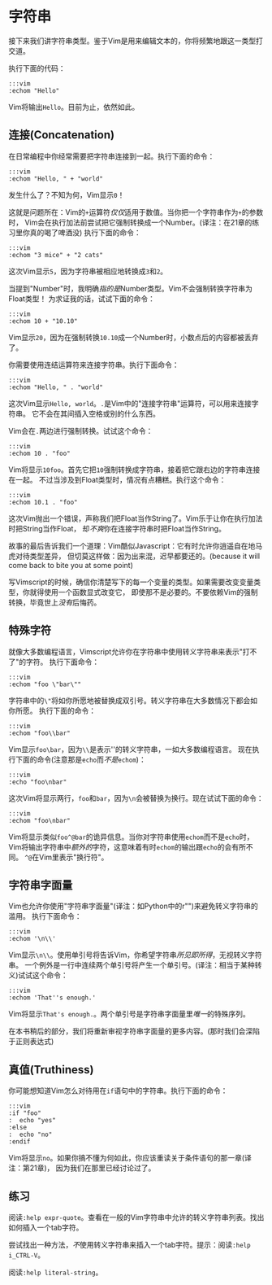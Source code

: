 字符串
=======

接下来我们讲字符串类型。鉴于Vim是用来编辑文本的，你将频繁地跟这一类型打交道。

执行下面的代码：

    :::vim
    :echom "Hello"

Vim将输出`Hello`。目前为止，依然如此。

连接(Concatenation)
-------------

在日常编程中你经常需要把字符串连接到一起。执行下面的命令：

    :::vim
    :echom "Hello, " + "world"

发生什么了？不知为何，Vim显示`0`！

这就是问题所在：Vim的`+`运算符*仅仅*适用于数值。当你把一个字符串作为`+`的参数时，
Vim会在执行加法前尝试把它强制转换成一个Number。(译注：在21章的练习里你真的喝了啤酒没)
执行下面的命令：

    :::vim
    :echom "3 mice" + "2 cats"

这次Vim显示`5`，因为字符串被相应地转换成`3`和`2`。

当提到"Number"时，我明确*指的是*Number类型。Vim不会强制转换字符串为Float类型！
为求证我的话，试试下面的命令：

    :::vim
    :echom 10 + "10.10"

Vim显示`20`，因为在强制转换`10.10`成一个Number时，小数点后的内容都被丢弃了。

你需要使用连结运算符来连接字符串。执行下面命令：

    :::vim
    :echom "Hello, " . "world"

这次Vim显示`Hello, world`。`.`是Vim中的"连接字符串"运算符，可以用来连接字符串。
它不会在其间插入空格或别的什么东西。

Vim会在`.`两边进行强制转换。试试这个命令：

    :::vim
    :echom 10 . "foo"

Vim将显示`10foo`。首先它把`10`强制转换成字符串，接着把它跟右边的字符串连接在一起。
不过当涉及到Float类型时，情况有点糟糕。执行这个命令：

    :::vim
    :echom 10.1 . "foo"

这次Vim抛出一个错误，声称我们把Float当作String了。Vim乐于让你在执行加法时把String当作Float，
却*不爽*你在连接字符串时把Float当作String。

故事的最后告诉我们一个道理：Vim酷似Javascript：它有时允许你逍遥自在地马虎对待类型差异，
但切莫这样做：因为出来混，迟早都要还的。(because it will come back to bite you at some point)

写Vimscript的时候，确信你清楚写下的每一个变量的类型。如果需要改变变量类型，你就得使用一个函数显式改变它，
即使那不是必要的。不要依赖Vim的强制转换，毕竟世上*没有*后悔药。

特殊字符
------------------

就像大多数编程语言，Vimscript允许你在字符串中使用转义字符串来表示"打不了"的字符。
执行下面命令：

    :::vim
    :echom "foo \"bar\""

字符串中的`\"`将如你所愿地被替换成双引号。转义字符串在大多数情况下都会如你所愿。
执行下面的命令：

    :::vim
    :echom "foo\\bar"

Vim显示`foo\bar`，因为`\\`是表示'\'的转义字符串，一如大多数编程语言。
现在执行下面的命令(注意那是`echo`而*不是*`echom`)：

    :::vim
    :echo "foo\nbar"

这次Vim将显示两行，`foo`和`bar`，因为`\n`会被替换为换行。现在试试下面的命令：

    :::vim
    :echom "foo\nbar"

Vim将显示类似`foo^@bar`的诡异信息。当你对字符串使用`echom`而不是`echo`时，
Vim将输出字符串中*额外的*字符，这意味着有时`echom`的输出跟`echo`的会有所不同。
`^@`在Vim里表示"换行符"。

字符串字面量
---------------

Vim也允许你使用"字符串字面量"(译注：如Python中的r"")来避免转义字符串的滥用。
执行下面命令：

    :::vim
    :echom '\n\\'

Vim显示`\n\\`。使用单引号将告诉Vim，你希望字符串*所见即所得*，无视转义字符串。
一个例外是一行中连续两个单引号将产生一个单引号。(译注：相当于某种转义)试试这个命令：

    :::vim
    :echom 'That''s enough.'

Vim将显示`That's enough.`。两个单引号是字符串字面量里*唯一*的特殊序列。

在本书稍后的部分，我们将重新审视字符串字面量的更多内容。(那时我们会深陷于正则表达式)

真值(Truthiness)
----------

你可能想知道Vim怎么对待用在`if`语句中的字符串。执行下面的命令：

    :::vim
    :if "foo"
    :  echo "yes"
    :else
    :  echo "no"
    :endif

Vim将显示`no`。如果你搞不懂为何如此，你应该重读关于条件语句的那一章(译注：第21章)，
因为我们在那里已经讨论过了。

练习
---------

阅读`:help expr-quote`。查看在一般的Vim字符串中允许的转义字符串列表。找出如何插入一个tab字符。

尝试找出一种方法，*不*使用转义字符串来插入一个tab字符。提示：阅读`:help i_CTRL-V`。

阅读`:help literal-string`。
